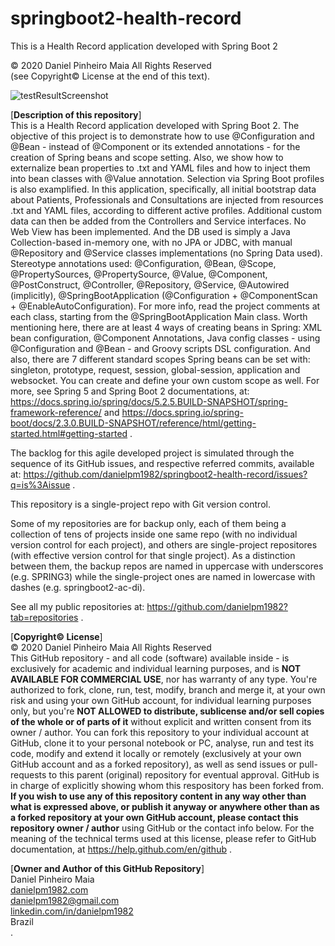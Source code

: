 # springboot2-health-record
This is a Health Record application developed with Spring Boot 2

© 2020 Daniel Pinheiro Maia All Rights Reserved<br>
(see Copyright© License at the end of this text).

![testResultScreenshot](https://github.com/danielpm1982/springboot2-health-record/blob/master/src/main/java/com/danielpm1982/springboot2healthrecord/testResultScreenshot/testResultScreenshot.png)

[**Description of this repository**]<br>
This is a Health Record application developed with Spring Boot 2. The objective of this project is to demonstrate how to use @Configuration and @Bean - instead of @Component or its extended annotations - for the creation of Spring beans and scope setting. Also, we show how to externalize bean properties to .txt and YAML files and how to inject them into bean classes with @Value annotation. Selection via Spring Boot profiles is also examplified. In this application, specifically, all initial bootstrap data about Patients, Professionals and Consultations are injected from resources .txt and YAML files, according to different active profiles. Additional custom data can then be added from the Controllers and Service interfaces. No Web View has been implemented. And the DB used is simply a Java Collection-based in-memory one, with no JPA or JDBC, with manual @Repository and @Service classes implementations (no Spring Data used). Stereotype annotations used: @Configuration, @Bean, @Scope, @PropertySources, @PropertySource, @Value, @Component, @PostConstruct, @Controller, @Repository, @Service, @Autowired (implicitly), @SpringBootApplication (@Configuration + @ComponentScan + @EnableAutoConfiguration). For more info, read the project comments at each class, starting from the @SpringBootApplication Main class. Worth mentioning here, there are at least 4 ways of creating beans in Spring: XML bean configuration, @Component Annotations, Java config classes - using @Configuration and @Bean - and Groovy scripts DSL configuration. And also, there are 7 different standard scopes Spring beans can be set with: singleton, prototype, request, session, global-session, application and websocket. You can create and define your own custom scope as well. For more, see Spring 5 and Spring Boot 2 documentations, at: https://docs.spring.io/spring/docs/5.2.5.BUILD-SNAPSHOT/spring-framework-reference/ and https://docs.spring.io/spring-boot/docs/2.3.0.BUILD-SNAPSHOT/reference/html/getting-started.html#getting-started .

The backlog for this agile developed project is simulated through the sequence of its GitHub issues, and respective referred commits, available at: https://github.com/danielpm1982/springboot2-health-record/issues?q=is%3Aissue .

This repository is a single-project repo with Git version control.

Some of my repositories are for backup only, each of them being a collection of tens of projects inside one same repo (with no individual version control for each project), and others are single-project repositores (with effective version control for that single project). As a distinction between them, the backup repos are named in uppercase with underscores (e.g. SPRING3) while the single-project ones are named in lowercase with dashes (e.g. springboot2-ac-di).

See all my public repositories at:
https://github.com/danielpm1982?tab=repositories .

[**Copyright© License**]<br>
© 2020 Daniel Pinheiro Maia All Rights Reserved<br>
This GitHub repository - and all code (software) available inside - is exclusively for academic and individual learning purposes, and is **NOT AVAILABLE FOR COMMERCIAL USE**, nor has warranty of any type. You're authorized to fork, clone, run, test, modify, branch and merge it, at your own risk and using your own GitHub account, for individual learning purposes only, but you're **NOT ALLOWED to distribute, sublicense and/or sell copies of the whole or of parts of it** without explicit and written consent from its owner / author. You can fork this repository to your individual account at GitHub, clone it to your personal notebook or PC, analyse, run and test its code, modify and extend it locally or remotely (exclusively at your own GitHub account and as a forked repository), as well as send issues or pull-requests to this parent (original) repository for eventual approval. GitHub is in charge of explicitly showing whom this respository has been forked from. **If you wish to use any of this repository content in any way other than what is expressed above, or publish it anyway or anywhere other than as a forked repository at your own GitHub account, please contact this repository owner / author** using GitHub or the contact info below. For the meaning of the technical terms used at this license, please refer to GitHub documentation, at https://help.github.com/en/github .

[**Owner and Author of this GitHub Repository**]<br>
Daniel Pinheiro Maia<br>
[danielpm1982.com](http://www.danielpm1982.com)<br>
danielpm1982@gmail.com<br>
[linkedin.com/in/danielpm1982](https://www.linkedin.com/in/danielpm1982)<br>
Brazil<br>
.
